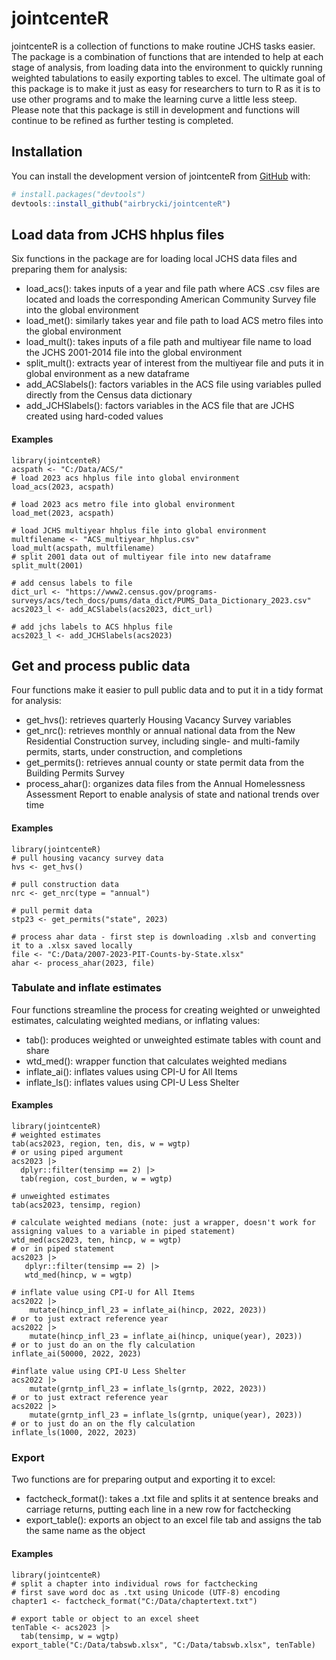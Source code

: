 # jointcenteR

jointcenteR is a collection of functions to make routine JCHS tasks easier. The package is a combination of functions that are intended to help at each stage of analysis,
from loading data into the environment to quickly running weighted tabulations to easily exporting tables to excel. The ultimate goal of this package is to make it just as
easy for researchers to turn to R as it is to use other programs and to make the learning curve a little less steep. Please note that this package is still in development
and functions will continue to be refined as further testing is completed.

## Installation

You can install the development version of jointcenteR from [GitHub](https://github.com/) with:

``` r
# install.packages("devtools")
devtools::install_github("airbrycki/jointcenteR")
```

## Load data from JCHS hhplus files

Six functions in the package are for loading local JCHS data files and preparing them for analysis:
* load_acs(): takes inputs of a year and file path where ACS .csv files are located and loads the corresponding American Community Survey file into the global environment
* load_met(): similarly takes year and file path to load ACS metro files into the global environment
* load_mult(): takes inputs of a file path and multiyear file name to load the JCHS 2001-2014 file into the global environment
* split_mult(): extracts year of interest from the multiyear file and puts it in global environment as a new dataframe
* add_ACSlabels(): factors variables in the ACS file using variables pulled directly from the Census data dictionary
* add_JCHSlabels(): factors variables in the ACS file that are JCHS created using hard-coded values

#### Examples
```{r example}
library(jointcenteR)
acspath <- "C:/Data/ACS/"
# load 2023 acs hhplus file into global environment
load_acs(2023, acspath)

# load 2023 acs metro file into global environment
load_met(2023, acspath)

# load JCHS multiyear hhplus file into global environment
multfilename <- "ACS_multiyear_hhplus.csv"
load_mult(acspath, multfilename)
# split 2001 data out of multiyear file into new dataframe
split_mult(2001)

# add census labels to file
dict_url <- "https://www2.census.gov/programs-surveys/acs/tech_docs/pums/data_dict/PUMS_Data_Dictionary_2023.csv"
acs2023_l <- add_ACSlabels(acs2023, dict_url)

# add jchs labels to ACS hhplus file
acs2023_l <- add_JCHSlabels(acs2023)
```
## Get and process public data

Four functions make it easier to pull public data and to put it in a tidy format for analysis:
* get_hvs(): retrieves quarterly Housing Vacancy Survey variables
* get_nrc(): retrieves monthly or annual national data from the New Residential Construction survey, including single- and multi-family permits,
  starts, under construction, and completions
* get_permits(): retrieves annual county or state permit data from the Building Permits Survey
* process_ahar(): organizes data files from the Annual Homelessness Assessment Report to enable analysis of state and national trends over time

#### Examples
```{r example2}
library(jointcenteR)
# pull housing vacancy survey data
hvs <- get_hvs()

# pull construction data
nrc <- get_nrc(type = "annual")

# pull permit data
stp23 <- get_permits("state", 2023)

# process ahar data - first step is downloading .xlsb and converting it to a .xlsx saved locally
file <- "C:/Data/2007-2023-PIT-Counts-by-State.xlsx"
ahar <- process_ahar(2023, file)
```

### Tabulate and inflate estimates

Four functions streamline the process for creating weighted or unweighted estimates, calculating weighted medians, or inflating values:
* tab(): produces weighted or unweighted estimate tables with count and share
* wtd_med(): wrapper function that calculates weighted medians
* inflate_ai(): inflates values using CPI-U for All Items
* inflate_ls(): inflates values using CPI-U Less Shelter

#### Examples
```{r example3}
library(jointcenteR)
# weighted estimates
tab(acs2023, region, ten, dis, w = wgtp)
# or using piped argument
acs2023 |>
  dplyr::filter(tensimp == 2) |>
  tab(region, cost_burden, w = wgtp)

# unweighted estimates
tab(acs2023, tensimp, region)

# calculate weighted medians (note: just a wrapper, doesn't work for assigning values to a variable in piped statement)
wtd_med(acs2023, ten, hincp, w = wgtp)
# or in piped statement
acs2023 |>
   dplyr::filter(tensimp == 2) |>
   wtd_med(hincp, w = wgtp)

# inflate value using CPI-U for All Items
acs2022 |>
    mutate(hincp_infl_23 = inflate_ai(hincp, 2022, 2023))
# or to just extract reference year
acs2022 |>
    mutate(hincp_infl_23 = inflate_ai(hincp, unique(year), 2023))
# or to just do an on the fly calculation
inflate_ai(50000, 2022, 2023)

#inflate value using CPI-U Less Shelter
acs2022 |>
    mutate(grntp_infl_23 = inflate_ls(grntp, 2022, 2023))
# or to just extract reference year
acs2022 |>
    mutate(grntp_infl_23 = inflate_ls(grntp, unique(year), 2023))
# or to just do an on the fly calculation
inflate_ls(1000, 2022, 2023)
```

### Export

Two functions are for preparing output and exporting it to excel:
* factcheck_format(): takes a .txt file and splits it at sentence breaks and carriage returns, putting each line in a new row for factchecking
* export_table(): exports an object to an excel file tab and assigns the tab the same name as the object

#### Examples
```{rexample4}
library(jointcenteR)
# split a chapter into individual rows for factchecking
# first save word doc as .txt using Unicode (UTF-8) encoding
chapter1 <- factcheck_format("C:/Data/chaptertext.txt")

# export table or object to an excel sheet
tenTable <- acs2023 |>
  tab(tensimp, w = wgtp)
export_table("C:/Data/tabswb.xlsx", "C:/Data/tabswb.xlsx", tenTable)
```
